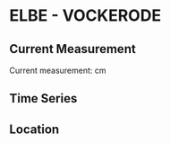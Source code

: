 # ELBE - VOCKERODE

## Current Measurement

Current measurement: <Value topic="rivers/pegel-online/ELBE/VOCKERODE/measurementValue"/> cm

## Time Series

<TimeSeries topic="rivers/pegel-online/ELBE/VOCKERODE/measurementValue" period="week" />

## Location

<WorldMap>
  <Marker lat="51.851332646269746" lon="12.355386908862236" labelTopic="rivers/pegel-online/ELBE/VOCKERODE/measurementValue" />
</WorldMap>
